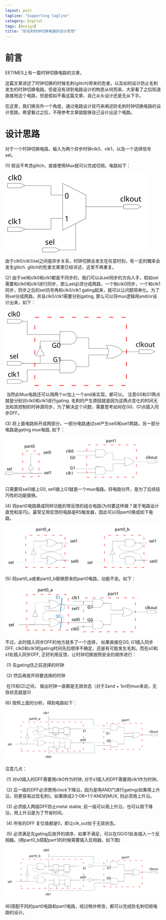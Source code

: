 ```yaml
---
layout: post
tagline: "Supporting tagline"
category: Digital
tags: [Design]
title: "防毛刺时钟切换电路的设计思想"
---
```


# 前言

EETIMES上有一篇时钟切换电路的文章，

[non_glitch_mux]: https://www.eetimes.com/techniques-to-make-clock-switching-glitch-free/	"Techniques to make clock switching glitch free"

这篇文章讲述了时钟切换的时候毛刺(glitch)带来的危害，以及如何设计防止毛刺发生的时钟切换电路。但是没有讲到电路设计的构思从何而来，大家看了之后知道直接用这个电路，但是假如不看这篇文章，自己从头设计还是无从下手。

​        在这里，我们换另外一个角度，通过电路设计技巧来阐述防毛刺时钟切换电路的设计思路。希望看过之后，不用参考文章就能够自己设计出这个电路。

# 设计思路

​     对于一个时钟切换电路，输入为两个异步时钟clk0、clk1，以及一个选择信号sel。

(1) 假设不考虑glitch，直接使用Mux就可以完成切频。电路如下：

![](/img/clkmux0.svg)

  由于clk0/clk1/sel之间是异步关系，时钟切换会发生在任意时刻，有一定的概率会发生glitch. glitch的危害文章里已经详述，这里不再重复。

(2)  由于sel和clk0和clk1都是不同步的，我们可以从sel同步的方向入手，假如sel需要和clk0和clk1进行同步，那么sel必须分成两路，一个和clk0同步，一个和clk1同步，同步之后的sel讯号再和clk0/clk1 gating起来，就可以让问题简单化。为了将sel分成两路，并且clk0/clk1需要分别gating,  那么可以将mux逻辑用and/or设计出来，如下：

![clkmux1](/img/clkmux1.svg)

​    当然此Mux电路还可以用两个or加上一个and来实现，都可以。 注意G0和G1两点就是分别对clk0和clk1进行gating.  毛刺的产生原因就是因为这两点变化的时间无法和其控制的时钟源同步。为了解决这个问题，需要思考如何在G0、G1点插入同步DFF。 

(3) 将上面电路拆开成两部分，一部分电路通过sel产生sel0和sel1两路，另一部分电路是gating mux电路, 如下：

[![clkmux2](/img/clkmux2.svg)](http://img8.ph.126.net/fnvfeZfyHlereZHxs_ZS2Q==/1306888316884757658.jpg)   

只需要将sel0接上G0, sel1接上G1就是一个mux电路。将电路分开，是为了后续技巧性的功能替换。 

(4) 将part0电路换成同样功能的带反馈的组合电路(为何要这样做？属于电路设计直觉和技巧)。最常见带反馈的电路是RS触发器，因此可以将part0换成如下电路。

[![select](/img/clkmux3.svg)](http://img4.ph.126.net/vtFcdxQ-r_R5HqppTNlzTQ==/2555511313573227624.jpg) 

(5) 将part0_a或者part0_b替换原来的part0电路，功能不变。如下：

![clkmux4](/img/clkmux4.svg) 

不过，此时插入同步DFF的地方就多了一个选择， 如果直接在G0, G1插入同步DFF, clk0和clk1的gating时间先后顺序不确定，还是有可能发生毛刺。而在s0和s1处插入同步DFF, 正好利用反馈，让时钟切换按照安全的顺序进行：

​              (1) 先gating住之前选择的时钟

​              (2) 然后再放开将要选择的时钟

​              在(1)和(2)之间， 输出时钟一直都是无效状态（对于2and + 1or的mux来说，无效状态就是0)

(6) 按照上面的分析，得到电路如下：

![](/img/clkmux5.svg)

  注意几点： 

​          (1) 对s0插入的DFF需要用clk0作为时钟, 对于s1插入的DFF需要用clk1作为时钟。

​          (2) 后一级的DFF必须使用clock下降沿，因为是用AND门进行gating(如果用上升沿，则更容易出现毛刺)。如果换成2个OR+1个AND的MUX, 则必须用上升沿。

​          (3) 必须插入两级DFF防止metal stable, 前一级可以用上升沿，也可以用下降沿，用上升沿是为了节省时间。

​          (4) 所有的DFF 复位值都是0，即让clk_out处于无效状态。

​          (5) 必须满足先gating后放开的顺序，如果不满足，可以在G0/G1处各插入一个反相器。(用part0_b搭配part1的时候需要插入反相器，如下图)

![image](/img/clkmux6.svg)

​          (6)搭配不同的part0电路和part1电路，经过稍许修改，都可以完成防毛刺切频电路的设计。


